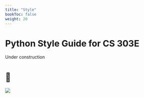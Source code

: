 ```yaml
---
title: "Style"
bookToc: false
weight: 20
---
```


# Python Style Guide for CS 303E

Under construction 
# :hammer:

![](/~ves314/img/construction.png?raw=true)